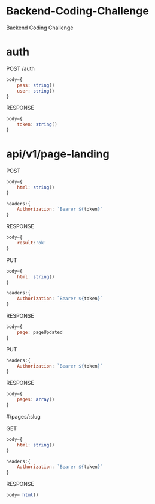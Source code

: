 # Backend-Coding-Challenge
Backend Coding Challenge

# auth

POST /auth

```js
body={
    pass: string()
    user: string()
}
```
RESPONSE
```js
body={
    token: string()
}
```

# api/v1/page-landing

POST

```js
body={
    html: string()
}

headers:{
    Authorization: `Bearer ${token}`
}
```
RESPONSE
```js
body={
    result:'ok'
}
```

PUT

```js
body={
    html: string()
}

headers:{
    Authorization: `Bearer ${token}`
}
```
RESPONSE
```js
body={
    page: pageUpdated
}
```

PUT

```js
headers:{
    Authorization: `Bearer ${token}`
}
```
RESPONSE
```js
body={
    pages: array()
}
```

#/pages/:slug

GET

```js
body={
    html: string()
}

headers:{
    Authorization: `Bearer ${token}`
}
```
RESPONSE
```js
body= html()
```

